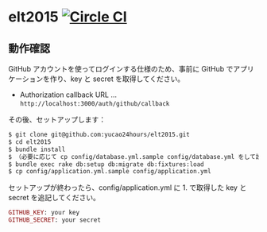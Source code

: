 # elt2015 [![Circle CI](https://circleci.com/gh/yucao24hours/elt2015.svg?style=svg)](https://circleci.com/gh/yucao24hours/elt2015)

## 動作確認

GitHub アカウントを使ってログインする仕様のため、事前に GitHub でアプリケーションを作り、key と secret を取得してください。

- Authorization callback URL ... `http://localhost:3000/auth/github/callback`

その後、セットアップします：

```sh
$ git clone git@github.com:yucao24hours/elt2015.git
$ cd elt2015
$ bundle install
$ （必要に応じて cp config/database.yml.sample config/database.yml をして設定する）
$ bundle exec rake db:setup db:migrate db:fixtures:load
$ cp config/application.yml.sample config/application.yml
```

セットアップが終わったら、config/application.yml に 1. で取得した key と secret を追記してください。

```ruby
GITHUB_KEY: your key
GITHUB_SECRET: your secret
```
